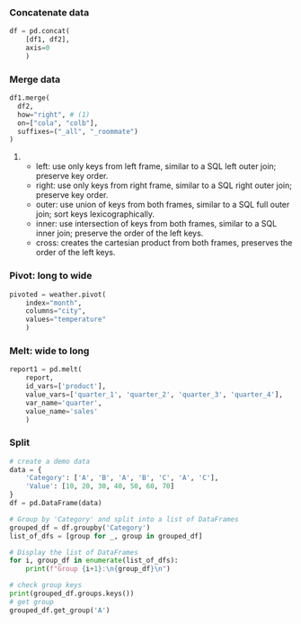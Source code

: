 
### Concatenate data
```py
df = pd.concat(
    [df1, df2],
    axis=0
    )
```

### Merge data
``` py
df1.merge(
  df2,
  how="right", # (1)
  on=["cola", "colb"],
  suffixes=("_all", "_roommate")
)
```

1.  - left: use only keys from left frame, similar to a SQL left outer join; preserve key order.
    - right: use only keys from right frame, similar to a SQL right outer join; preserve key order.
    - outer: use union of keys from both frames, similar to a SQL full outer join; sort keys lexicographically.
    - inner: use intersection of keys from both frames, similar to a SQL inner join; preserve the order of the left keys.
    - cross: creates the cartesian product from both frames, preserves the order of the left keys.


### Pivot: long to wide
``` py
pivoted = weather.pivot(
    index="month",
    columns="city",
    values="temperature"
    )
```
### Melt: wide to long
```py
report1 = pd.melt(
    report,
    id_vars=['product'],
    value_vars=['quarter_1', 'quarter_2', 'quarter_3', 'quarter_4'],
    var_name='quarter',
    value_name='sales'
    )
```

### Split
```py title='split a dataframe into a list by a column value'
# create a demo data
data = {
    'Category': ['A', 'B', 'A', 'B', 'C', 'A', 'C'],
    'Value': [10, 20, 30, 40, 50, 60, 70]
}
df = pd.DataFrame(data)

# Group by 'Category' and split into a list of DataFrames
grouped_df = df.groupby('Category')
list_of_dfs = [group for _, group in grouped_df]

# Display the list of DataFrames
for i, group_df in enumerate(list_of_dfs):
    print(f"Group {i+1}:\n{group_df}\n")

# check group keys
print(grouped_df.groups.keys())
# get group
grouped_df.get_group('A')
```